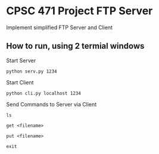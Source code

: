 # CPSC 471 Project FTP Server

Implement simplified FTP Server and Client

## How to run, using 2 termial windows

Start Server

```
python serv.py 1234
```

Start Client

```
python cli.py localhost 1234
```

Send Commands to Server via Client

```
ls

get <filename>

put <filename>

exit
```